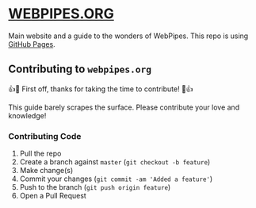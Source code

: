 # [WEBPIPES.ORG](https://webpipes.org)

Main website and a guide to the wonders of WebPipes. This repo is using [GitHub Pages](https://pages.github.com/).

## Contributing to `webpipes.org`

:+1::tada: First off, thanks for taking the time to contribute! :tada::+1:

This guide barely scrapes the surface. Please contribute your love and knowledge!

### Contributing Code

1. Pull the repo
2. Create a branch against `master` (`git checkout -b feature`)
3. Make change(s)
4. Commit your changes (`git commit -am 'Added a feature'`)
5. Push to the branch (`git push origin feature`)
6. Open a Pull Request
